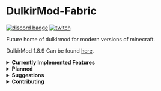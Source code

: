 # DulkirMod-Fabric
[![discord badge](https://img.shields.io/discord/819011720001224735?label=discord&color=9089DA&logo=discord&style=for-the-badge)](https://discord.gg/WnJwrNZQSn)
[![twitch](https://img.shields.io/twitch/status/dulkir?style=for-the-badge)](https://www.twitch.tv/dulkir)

Future home of dulkirmod for modern versions of minecraft.

DulkirMod 1.8.9 Can be found [here](https://github.com/inglettronald/DulkirMod).

<details>
    <summary>
        <b>Currently Implemented Features</b>
    </summary>

<ul>
  <li>Toggle Reverse third person</li>
  <li>Expandable Chat Macros with Keybindings</li>
  <li>Dynamic Key</li>
  <li>Config Menu Backend and Front End</li>
  <li>Scrollable Toolips with Zoom Option, compatible with inventory scaling</li>
  <li>Inventory Scaling, supports any float</li>
  <li>Command aliases</li>
  <li>WireFrame and World Text Rendering (needs a recoding)</li>
  <li>Abiphone DND</li>
  <li>Custom Selected Block outline</li>
  <li>Inactive Effigy Waypoints (rift)</li>
  <li>Custom Held Item Placement/Animations</li>
  <li>Glow Utility (ESP Toggle currently broken on AMD, HMU if you're a wizard with OpenGL and feel inclined to help)</li>
  <li>Cooldown Tracking through Durability Display (Working for some sound cooldowns, need to input some data)</li>
  <li>NO DOWNTIME alarm. Plays Iphone alarm if you stop moving after a certain amount of time.</li>
  <li>Large Explosion Particle render toggle</li>
  <li>Hide Scoreboard Numbers</li>
  <li>Arachne Spawn Timer and Keeper Waypoints</li>
  <li>Hide Hunger Display option</li>
</ul>
</details>

<details>
    <summary>
        <b>Planned</b>
    </summary>
    <ul>
      <li>Most features from DulkirMod 1.8.9</li>
      <li>Lots more Rendering Utility</li>
      <li>OldAnimations ??</li>
      <li>Etherwarp display</li>
      <li>HUD for health, Mana, Speed</li>
      <li>A lot more I'm forgetting about</li>
    </ul>
</details>

<details>
    <summary>
        <b>Suggestions</b>
    </summary>
    Please feel free to drop any suggestions for stuff to add to this mod over in my discord, linked above! I think I
    usually have a good understanding of what mod features need coding, but I'm always open to ideas.
</details>

<details>
    <summary>
        <b>Contributing</b>
    </summary>
    Contributions are welcome! The best way to do this is to create a fork of this repository and suggest changes through
    a pull request on GitHub. Read more about contributions and pull requests <a href="https://docs.github.com/en/pull-requests/collaborating-with-pull-requests/proposing-changes-to-your-work-with-pull-requests/creating-a-pull-request-from-a-fork">here</a>.
    My discord dms are also publicly open if you have further questions.
</details>